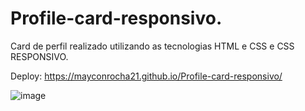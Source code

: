 # Profile-card-responsivo.

Card de perfil realizado utilizando as tecnologias HTML e CSS e CSS RESPONSIVO.

Deploy: https://mayconrocha21.github.io/Profile-card-responsivo/


![image](https://user-images.githubusercontent.com/115021378/220431846-1418d8ab-0c71-46c7-94b9-4b8e60a5ce23.png)
